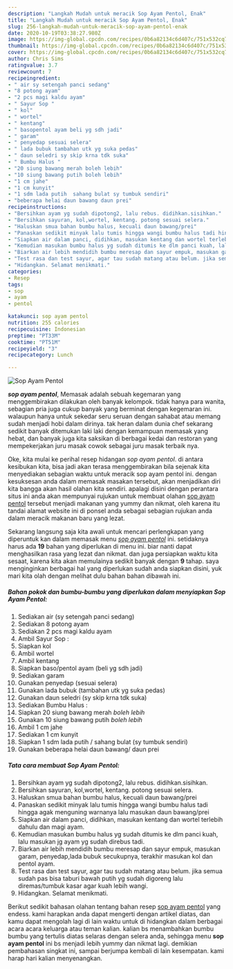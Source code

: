 ```yaml
---
description: "Langkah Mudah untuk meracik Sop Ayam Pentol, Enak"
title: "Langkah Mudah untuk meracik Sop Ayam Pentol, Enak"
slug: 256-langkah-mudah-untuk-meracik-sop-ayam-pentol-enak
date: 2020-10-19T03:38:27.980Z
image: https://img-global.cpcdn.com/recipes/0b6a82134c6d407c/751x532cq70/sop-ayam-pentol-foto-resep-utama.jpg
thumbnail: https://img-global.cpcdn.com/recipes/0b6a82134c6d407c/751x532cq70/sop-ayam-pentol-foto-resep-utama.jpg
cover: https://img-global.cpcdn.com/recipes/0b6a82134c6d407c/751x532cq70/sop-ayam-pentol-foto-resep-utama.jpg
author: Chris Sims
ratingvalue: 3.7
reviewcount: 7
recipeingredient:
- " air sy setengah panci sedang"
- "8 potong ayam"
- "2 pcs magi kaldu ayam"
- " Sayur Sop "
- " kol"
- " wortel"
- " kentang"
- " basopentol ayam beli yg sdh jadi"
- " garam"
- " penyedap sesuai selera"
- " lada bubuk tambahan utk yg suka pedas"
- " daun seledri sy skip krna tdk suka"
- " Bumbu Halus "
- "20 siung bawang merah boleh lebih"
- "10 siung bawang putih boleh lebih"
- "1 cm jahe"
- "1 cm kunyit"
- "1 sdm lada putih  sahang bulat sy tumbuk sendiri"
- "beberapa helai daun bawang daun prei"
recipeinstructions:
- "Bersihkan ayam yg sudah dipotong2, lalu rebus. didihkan.sisihkan."
- "Bersihkan sayuran, kol,wortel, kentang. potong sesuai selera."
- "Haluskan smua bahan bumbu halus, kecuali daun bawang/prei"
- "Panaskan sedikit minyak lalu tumis hingga wangi bumbu halus tadi hingga agak menguning warnanya lalu masukan daun bawang/prei"
- "Siapkan air dalam panci, didihkan, masukan kentang dan wortel terlebih dahulu dan magi ayam."
- "Kemudian masukan bumbu halus yg sudah ditumis ke dlm panci kuah, lalu masukan jg ayam yg sudah direbus tadi."
- "Biarkan air lebih mendidih bumbu meresap dan sayur empuk, masukan garam, penyedap,lada bubuk secukupnya, terakhir masukan kol dan pentol ayam."
- "Test rasa dan test sayur, agar tau sudah matang atau belum. jika semua sudah pas bisa taburi bawah putih yg sudah digoreng lalu diremas/tumbuk kasar agar kuah lebih wangi."
- "Hidangkan. Selamat menikmati."
categories:
- Resep
tags:
- sop
- ayam
- pentol

katakunci: sop ayam pentol 
nutrition: 255 calories
recipecuisine: Indonesian
preptime: "PT33M"
cooktime: "PT51M"
recipeyield: "3"
recipecategory: Lunch

---
```



![Sop Ayam Pentol](https://img-global.cpcdn.com/recipes/0b6a82134c6d407c/751x532cq70/sop-ayam-pentol-foto-resep-utama.jpg)

<b><i>sop ayam pentol</i></b>, Memasak adalah sebuah kegemaran yang menggembirakan dilakukan oleh banyak kelompok. tidak hanya para wanita, sebagian pria juga cukup banyak yang berminat dengan kegemaran ini. walaupun hanya untuk sekedar seru seruan dengan sahabat atau memang sudah menjadi hobi dalam dirinya. tak heran dalam dunia chef sekarang sedikit banyak ditemukan laki laki dengan kemampuan memasak yang hebat, dan banyak juga kita saksikan di berbagai kedai dan restoran yang mempekerjakan juru masak cowok sebagai juru masak terbaik nya.

Oke, kita mulai ke perihal resep hidangan <i>sop ayam pentol</i>. di antara kesibukan kita, bisa jadi akan terasa menggembirakan bila sejenak kita menyediakan sebagian waktu untuk meracik sop ayam pentol ini. dengan kesuksesan anda dalam memasak masakan tersebut, akan menjadikan diri kita bangga akan hasil olahan kita sendiri. apalagi disini dengan perantara situs ini anda akan mempunyai rujukan untuk membuat olahan <u>sop ayam pentol</u> tersebut menjadi makanan yang yummy dan nikmat, oleh karena itu tandai alamat website ini di ponsel anda sebagai sebagian rujukan anda dalam meracik makanan baru yang lezat.




Sekarang langsung saja kita awali untuk mencari perlengkapan yang diperuntuk kan dalam memasak menu <u><i>sop ayam pentol</i></u> ini. setidaknya harus ada <b>19</b> bahan yang diperlukan di menu ini. biar nanti dapat menghasilkan rasa yang lezat dan nikmat. dan juga persiapkan waktu kita sesaat, karena kita akan memulainya sedikit banyak dengan <b>9</b> tahap. saya menginginkan berbagai hal yang diperlukan sudah anda siapkan disini, yuk mari kita olah dengan melihat dulu bahan bahan dibawah ini.

<!--inarticleads1-->

##### Bahan pokok dan bumbu-bumbu yang diperlukan dalam menyiapkan Sop Ayam Pentol:

1. Sediakan  air (sy setengah panci sedang)
1. Sediakan 8 potong ayam
1. Sediakan 2 pcs magi kaldu ayam
1. Ambil  Sayur Sop :
1. Siapkan  kol
1. Ambil  wortel
1. Ambil  kentang
1. Siapkan  baso/pentol ayam (beli yg sdh jadi)
1. Sediakan  garam
1. Gunakan  penyedap (sesuai selera)
1. Gunakan  lada bubuk (tambahan utk yg suka pedas)
1. Gunakan  daun seledri (sy skip krna tdk suka)
1. Sediakan  Bumbu Halus :
1. Siapkan 20 siung bawang merah *boleh lebih*
1. Gunakan 10 siung bawang putih *boleh lebih*
1. Ambil 1 cm jahe
1. Sediakan 1 cm kunyit
1. Siapkan 1 sdm lada putih / sahang bulat (sy tumbuk sendiri)
1. Gunakan beberapa helai daun bawang/ daun prei




<!--inarticleads2-->

##### Tata cara membuat Sop Ayam Pentol:

1. Bersihkan ayam yg sudah dipotong2, lalu rebus. didihkan.sisihkan.
1. Bersihkan sayuran, kol,wortel, kentang. potong sesuai selera.
1. Haluskan smua bahan bumbu halus, kecuali daun bawang/prei
1. Panaskan sedikit minyak lalu tumis hingga wangi bumbu halus tadi hingga agak menguning warnanya lalu masukan daun bawang/prei
1. Siapkan air dalam panci, didihkan, masukan kentang dan wortel terlebih dahulu dan magi ayam.
1. Kemudian masukan bumbu halus yg sudah ditumis ke dlm panci kuah, lalu masukan jg ayam yg sudah direbus tadi.
1. Biarkan air lebih mendidih bumbu meresap dan sayur empuk, masukan garam, penyedap,lada bubuk secukupnya, terakhir masukan kol dan pentol ayam.
1. Test rasa dan test sayur, agar tau sudah matang atau belum. jika semua sudah pas bisa taburi bawah putih yg sudah digoreng lalu diremas/tumbuk kasar agar kuah lebih wangi.
1. Hidangkan. Selamat menikmati.




Berikut sedikit bahasan olahan tentang bahan resep <u>sop ayam pentol</u> yang endess. kami harapkan anda dapat mengerti dengan artikel diatas, dan kamu dapat mengolah lagi di lain waktu untuk di hidangkan dalam berbagai acara acara keluarga atau teman kalian. kalian bs menambahkan bumbu bumbu yang tertulis diatas selaras dengan selera anda, sehingga menu <b>sop ayam pentol</b> ini bs menjadi lebih yummy dan nikmat lagi. demikian pembahasan singkat ini, sampai berjumpa kembali di lain kesempatan. kami harap hari kalian menyenangkan.
